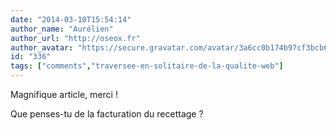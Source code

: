```yaml
---
date: "2014-03-10T15:54:14"
author_name: "Aurélien"
author_url: "http://oseox.fr"
author_avatar: "https://secure.gravatar.com/avatar/3a6cc0b174b97cf3bcb67a75ce1ad07f"
id: "336"
tags: ["comments","traversee-en-solitaire-de-la-qualite-web"]
---
```

Magnifique article, merci !

Que penses-tu de la facturation du recettage ?